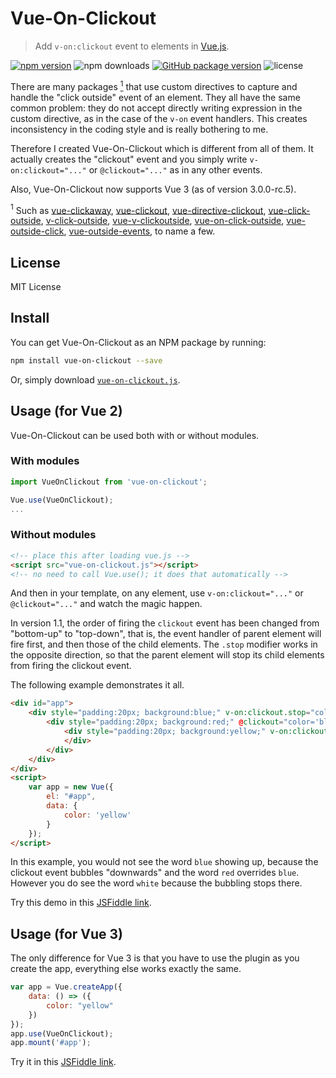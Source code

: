 # Vue-On-Clickout

> Add `v-on:clickout` event to elements in [Vue.js](https://www.npmjs.com/package/vue).

[![npm version](https://img.shields.io/npm/v/vue-on-clickout.svg?logo=npm)](https://www.npmjs.com/package/vue-on-clickout)
![npm downloads](https://img.shields.io/npm/dt/vue-on-clickout?logo=npm)
[![GitHub package version](https://img.shields.io/github/package-json/v/MuTsunTsai/vue-on-clickout.svg?logo=github&label=Github)](https://github.com/MuTsunTsai/vue-on-clickout)
![license](https://img.shields.io/npm/l/vue-on-clickout.svg)


There are many packages [<sup>1</sup>](#1) that use custom directives to capture and
handle the "click outside" event of an element. They all have the same common problem:
they do not accept directly writing expression in the custom directive, as in the case
of the `v-on` event handlers. This creates inconsistency in the coding style and
is really bothering to me.

Therefore I created Vue-On-Clickout which is different from all of them.
It actually creates the "clickout" event and you simply write `v-on:clickout="..."`
or `@clickout="..."` as in any other events.

Also, Vue-On-Clickout now supports Vue 3 (as of version 3.0.0-rc.5).

<a class="anchor" id="1"><sup>1</sup></a> Such as
[vue-clickaway](https://www.npmjs.com/package/vue-clickaway),
[vue-clickout](https://github.com/mrastiak/vue-clickout),
[vue-directive-clickout](https://github.com/LinusBorg/vue-directive-clickout),
[vue-click-outside](https://www.npmjs.com/package/vue-click-outside),
[v-click-outside](https://www.npmjs.com/package/v-click-outside),
[vue-v-clickoutside](https://www.npmjs.com/package/vue-v-clickoutside),
[vue-on-click-outside](https://www.npmjs.com/package/vue-on-click-outside),
[vue-outside-click](https://www.npmjs.com/package/vue-outside-click),
[vue-outside-events](https://www.npmjs.com/package/vue-outside-events),
to name a few.

## License

MIT License

## Install

You can get Vue-On-Clickout as an NPM package by running:
```bash
npm install vue-on-clickout --save
```
Or, simply download [`vue-on-clickout.js`](https://github.com/MuTsunTsai/vue-on-clickout/raw/master/lib/vue-on-clickout.js).


## Usage (for Vue 2)

Vue-On-Clickout can be used both with or without modules.

### With modules

```javascript
import VueOnClickout from 'vue-on-clickout';

Vue.use(VueOnClickout);
...
```

### Without modules

```html
<!-- place this after loading vue.js -->
<script src="vue-on-clickout.js"></script>
<!-- no need to call Vue.use(); it does that automatically -->
```

And then in your template, on any element, use `v-on:clickout="..."` or `@clickout="..."` and watch the magic happen.

In version 1.1, the order of firing the `clickout` event has been changed from "bottom-up" to "top-down", that is, the event handler of parent element will fire first, and then those of the child elements. The `.stop` modifier works in the opposite direction, so that the parent element will stop its child elements from firing the clickout event.

The following example demonstrates it all.

```html
<div id="app">
	<div style="padding:20px; background:blue;" v-on:clickout.stop="color='white'">
		<div style="padding:20px; background:red;" @clickout="color='blue'">
			<div style="padding:20px; background:yellow;" v-on:clickout="color='red'" v-on:click="color='yellow'">{{color}}
			</div>
		</div>
	</div>
</div>
<script>
	var app = new Vue({
		el: "#app",
		data: {
			color: 'yellow'
		}
	});
</script>
```
In this example, you would not see the word `blue` showing up, because the clickout event bubbles "downwards" and the word `red` overrides `blue`. However you do see the word `white` because the bubbling stops there.

Try this demo in this [JSFiddle link](https://jsfiddle.net/MuTsunTsai/1fqd7ayo/).

## Usage (for Vue 3)

The only difference for Vue 3 is that you have to use the plugin as you create the app, everything else works exactly the same.

```js
var app = Vue.createApp({
	data: () => ({
		color: "yellow"
	})
});
app.use(VueOnClickout);
app.mount('#app');
```

Try it in this [JSFiddle link](https://jsfiddle.net/MuTsunTsai/jz8wxrcq/).